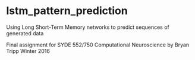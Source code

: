 # lstm_pattern_prediction
Using Long Short-Term Memory networks to predict sequences of generated data

Final assignment for SYDE 552/750 Computational Neuroscience by Bryan Tripp
Winter 2016
